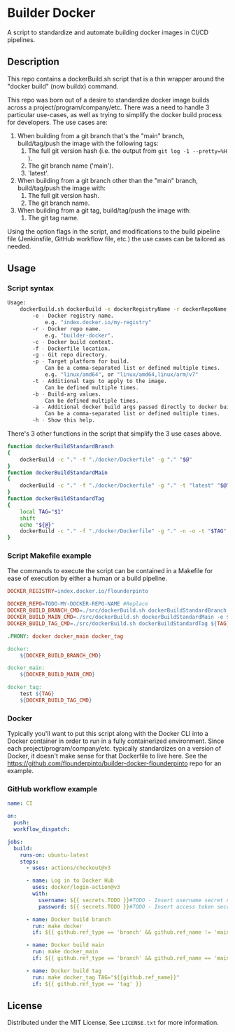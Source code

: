 # Builder Docker
A script to standardize and automate building docker images in CI/CD pipelines.

## Description
This repo contains a dockerBuild.sh script that is a thin wrapper around the "docker build" (now buildx) command. 

This repo was born out of a desire to standardize docker image builds across a project/program/company/etc.  There was a need to handle 3 particular use-cases, as well as trying to simplify the docker build process for developers.  The use cases are:
1. When building from a git branch that's the "main" branch, build/tag/push the image with the following tags:
	1. The full git version hash (i.e. the output from `git log -1 --pretty=%H` ).
 	2. The git branch name ('main').
	3. 'latest'.
2. When building from a git branch other than the "main" branch, build/tag/push the image with:
	1. The full git version hash.
	2. The git branch name.
3. When building from a git tag, build/tag/push the image with:
	1. The git tag name.

Using the option flags in the script, and modifications to the build pipeline file (Jenkinsfile, GitHub workflow file, etc.) the use cases can be tailored as needed.

## Usage

### Script syntax
```bash
Usage:
	dockerBuild.sh dockerBuild -e dockerRegistryName -r dockerRepoName -c buildContextDir -f dockerFile [-g gitRepoDir] [-p platform]... [-t tag]... [-b buildArg]... [-a arg]... [-n] [-o] [-h]
		-e - Docker registry name.
			e.g. "index.docker.io/my-registry"
		-r - Docker repo name.
			e.g. "builder-docker".
		-c - Docker build context.
		-f - Dockerfile location.
		-g - Git repo directory.
		-p - Target platform for build.
			Can be a comma-separated list or defined multiple times. 
			e.g. "linux/amd64", or "linux/amd64,linux/arm/v7"
		-t - Additional tags to apply to the image.
			Can be defined multiple times.
		-b - Build-arg values.
			Can be defined multiple times.
		-a - Additional docker build args passed directly to docker build.
			Can be a comma-separated list or defined multiple times.
		-h - Show this help.
```
There's 3 other functions in the script that simplify the 3 use cases above.
```bash
function dockerBuildStandardBranch 
{
    dockerBuild -c "." -f "./docker/Dockerfile" -g "." "$@"
}
function dockerBuildStandardMain
{
    dockerBuild -c "." -f "./docker/Dockerfile" -g "." -t "latest" "$@"
}
function dockerBuildStandardTag
{
    local TAG="$1"
    shift
    echo "${@}"
    dockerBuild -c "." -f "./docker/Dockerfile" -g "." -n -o -t "$TAG" "${@}"
}
```
### Script Makefile example
The commands to execute the script can be contained in a Makefile for ease of execution by either a human or a build pipeline.
```Makefile
DOCKER_REGISTRY=index.docker.io/flounderpinto

DOCKER_REPO=TODO-MY-DOCKER-REPO-NAME #Replace
DOCKER_BUILD_BRANCH_CMD=./src/dockerBuild.sh dockerBuildStandardBranch -e ${DOCKER_REGISTRY} -r ${DOCKER_REPO} ${ARGS}
DOCKER_BUILD_MAIN_CMD=./src/dockerBuild.sh dockerBuildStandardMain -e ${DOCKER_REGISTRY} -r ${DOCKER_REPO} ${ARGS}
DOCKER_BUILD_TAG_CMD=./src/dockerBuild.sh dockerBuildStandardTag ${TAG} -e ${DOCKER_REGISTRY} -r ${DOCKER_REPO} ${ARGS}

.PHONY: docker docker_main docker_tag

docker:
	${DOCKER_BUILD_BRANCH_CMD}

docker_main:
	${DOCKER_BUILD_MAIN_CMD}

docker_tag:
	test ${TAG}
	${DOCKER_BUILD_TAG_CMD}
```

### Docker
Typically you'll want to put this script along with the Docker CLI into a Docker container in order to run in a fully containerized environment.  Since each project/program/company/etc. typically standardizes on a version of Docker, it doesn't make sense for that Dockerfile to live here.  See the https://github.com/flounderpinto/builder-docker-flounderpinto repo for an example.

### GitHub workflow example
```yaml
name: CI

on:
  push:
  workflow_dispatch:

jobs:
  build:
    runs-on: ubuntu-latest
    steps:
      - uses: actions/checkout@v3

      - name: Log in to Docker Hub
        uses: docker/login-action@v3
        with:
          username: ${{ secrets.TODO }}#TODO - Insert username secret name here
          password: ${{ secrets.TODO }}#TODO - Insert access token secret name here

      - name: Docker build branch
        run: make docker
        if: ${{ github.ref_type == 'branch' && github.ref_name != 'main' }}

      - name: Docker build main
        run: make docker_main
        if: ${{ github.ref_type == 'branch' && github.ref_name == 'main' }}

      - name: Docker build tag
        run: make docker_tag TAG="${{github.ref_name}}"
        if: ${{ github.ref_type == 'tag' }}
```

## License
Distributed under the MIT License. See `LICENSE.txt` for more information.